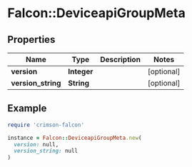 # Falcon::DeviceapiGroupMeta

## Properties

| Name | Type | Description | Notes |
| ---- | ---- | ----------- | ----- |
| **version** | **Integer** |  | [optional] |
| **version_string** | **String** |  | [optional] |

## Example

```ruby
require 'crimson-falcon'

instance = Falcon::DeviceapiGroupMeta.new(
  version: null,
  version_string: null
)
```

